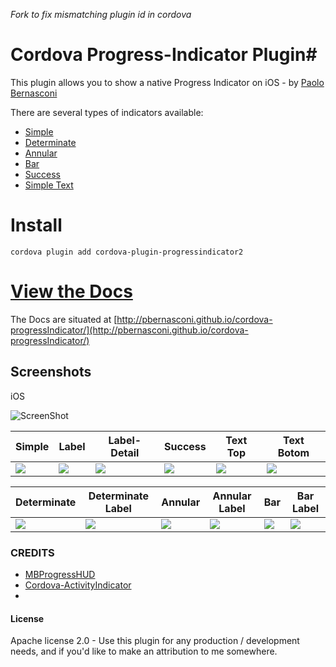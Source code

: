 
*Fork to fix mismatching plugin id in cordova*

# Cordova Progress-Indicator Plugin#
This plugin allows you to show a native Progress Indicator on iOS - by [Paolo Bernasconi](https://github.com/pbernasconi)

There are several types of indicators available:

* [Simple](http://pbernasconi.github.io/cordova-progressIndicator/#simple)
* [Determinate](http://pbernasconi.github.io/cordova-progressIndicator/#determinate)
* [Annular](http://pbernasconi.github.io/cordova-progressIndicator/#annular)
* [Bar](http://pbernasconi.github.io/cordova-progressIndicator/#bar)
* [Success](http://pbernasconi.github.io/cordova-progressIndicator/#others)
* [Simple Text](http://pbernasconi.github.io/cordova-progressIndicator/#others)

# Install

```
cordova plugin add cordova-plugin-progressindicator2
```

# [View the Docs](http://pbernasconi.github.io/cordova-progressIndicator/)

The Docs are situated at [http://pbernasconi.github.io/cordova-progressIndicator/](http://pbernasconi.github.io/cordova-progressIndicator/)


## Screenshots

iOS

![ScreenShot](demo/screenshots/simple-large-img.jpg )

|Simple|Label|Label-Detail|Success|Text Top|Text Botom|
|------|-----|------------|-------|--------|----------|
|![](demo/screenshots/simple.jpg)|![](demo/screenshots/simple-label.jpg)|![](demo/screenshots/simple-label-detail.jpg)|![](demo/screenshots/success.jpg)|![](demo/screenshots/text-top.jpg)|![](demo/screenshots/text-bottom.jpg)


|Determinate|Determinate Label|Annular|Annular Label|Bar|Bar Label|
|-----------|-----------------|-------|-------------|---|---------
|![](demo/screenshots/determinate-simple.jpg)|![](demo/screenshots/determinate-label.jpg)|![](demo/screenshots/annular-simple.jpg)|![](demo/screenshots/annular-label.jpg)|![](demo/screenshots/bar-simple.jpg)|![](demo/screenshots/bar-label.jpg)



### CREDITS

 - [MBProgressHUD](https://github.com/jdg/MBProgressHUD)
 - [Cordova-ActivityIndicator](https://github.com/Initsogar/cordova-activityindicator)
 - 
 
#### License

Apache license 2.0 - Use this plugin for any production / development needs, and if you'd like to make an attribution to me somewhere.
